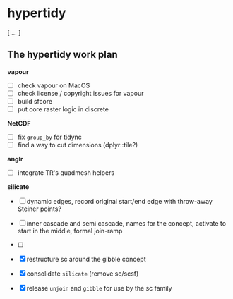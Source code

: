 # hypertidy
[ ... ]

## The hypertidy work plan


**vapour**
- [ ] check vapour on MacOS
- [ ] check license / copyright issues for vapour
- [ ] build sfcore
- [ ] put core raster logic in discrete

**NetCDF**
- [ ] fix `group_by` for tidync
- [ ] find a way to cut dimensions (dplyr::tile?)

**anglr**
- [ ] integrate TR's quadmesh helpers

**silicate**
- [ ] dynamic edges, record original start/end edge with throw-away Steiner points?
- [ ] inner cascade and semi cascade, names for the concept, activate to start in the middle, formal join-ramp
- [ ] 


- [x] restructure sc around the gibble concept
- [x] consolidate `silicate` (remove sc/scsf)
- [x] release `unjoin` and `gibble` for use by the sc family


